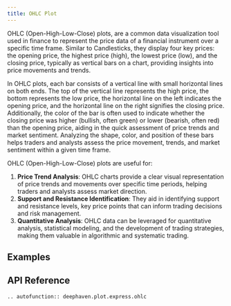 ```yaml
---
title: OHLC Plot
---
```


OHLC (Open-High-Low-Close) plots, are a common data visualization tool used in finance to represent the price data of a financial instrument over a specific time frame. Similar to Candlesticks, they display four key prices: the opening price, the highest price (high), the lowest price (low), and the closing price, typically as vertical bars on a chart, providing insights into price movements and trends.

In OHLC plots, each bar consists of a vertical line with small horizontal lines on both ends. The top of the vertical line represents the high price, the bottom represents the low price, the horizontal line on the left indicates the opening price, and the horizontal line on the right signifies the closing price. Additionally, the color of the bar is often used to indicate whether the closing price was higher (bullish, often green) or lower (bearish, often red) than the opening price, aiding in the quick assessment of price trends and market sentiment. Analyzing the shape, color, and position of these bars helps traders and analysts assess the price movement, trends, and market sentiment within a given time frame.

OHLC (Open-High-Low-Close) plots are useful for:

1. **Price Trend Analysis**: OHLC charts provide a clear visual representation of price trends and movements over specific time periods, helping traders and analysts assess market direction.
2. **Support and Resistance Identification**: They aid in identifying support and resistance levels, key price points that can inform trading decisions and risk management.
3. **Quantitative Analysis**: OHLC data can be leveraged for quantitative analysis, statistical modeling, and the development of trading strategies, making them valuable in algorithmic and systematic trading.

## Examples


## API Reference
```{eval-rst}
.. autofunction:: deephaven.plot.express.ohlc
```